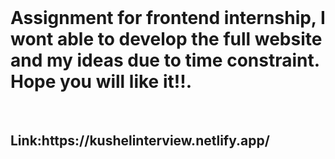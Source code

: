 
<br/>
<h1>Assignment for frontend internship, I wont able to develop the full website and my ideas due to time constraint. Hope you will like it!!.</h1>
<br/>
<h2>Link:https://kushelinterview.netlify.app/</h2>
